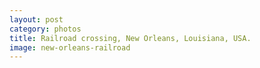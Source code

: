```yaml
---
layout: post
category: photos
title: Railroad crossing, New Orleans, Louisiana, USA.
image: new-orleans-railroad
---
```


